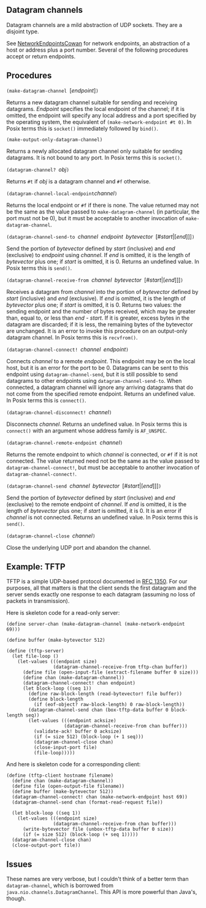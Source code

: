 ## Datagram channels

Datagram channels are a mild abstraction of UDP sockets.  They are a disjoint type.

See [NetworkEndpointsCowan](NetworkEndpointsCowan.md) for network endpoints, an abstraction of a host or address plus a port number.  Several of the following procedures accept or return endpoints.

## Procedures

`(make-datagram-channel `[*endpoint*]`)`

Returns a new datagram channel suitable for sending and receiving datagrams.  *Endpoint* specifies the local endpoint of the channel; if it is omitted, the endpoint will specify any local address and a port specified by the operating system, the equivalent of `(make-network-endpoint #t 0)`. In Posix terms this is `socket()` immediately followed by `bind()`.

`(make-output-only-datagram-channel)`

Returns a newly allocated datagram channel only suitable for sending datagrams.  It is not bound to any port.  In Posix terms this is `socket()`.

`(datagram-channel? `*obj*`)`

Returns `#t` if *obj* is a datagram channel and `#f` otherwise.

`(datagram-channel-local-endpoint`*channel*`)`

Returns the local endpoint or `#f` if there is none.  The value returned may not be the same as the value passed to `make-datagram-channel` (in particular, the port must not be 0), but it must be acceptable to another invocation of `make-datagram-channel`.

`(datagram-channel-send-to `*channel*` `*endpoint*` `*bytevector*` `[#*start*|[*end*]]]`)`

Send the portion of *bytevector* defined by *start* (inclusive) and *end* (exclusive) to *endpoint* using *channel*.  If *end* is omitted, it is the length of *bytevector* plus one; if *start* is omitted, it is 0.  Returns an undefined value.  In Posix terms this is `send()`.

`(datagram-channel-receive-from `*channel*` `*bytevector*` `[#*start*|[*end*]]]`)`

Receives a datagram from *channel* into the portion of *bytevector* defined by *start* (inclusive) and *end* (exclusive).  If *end* is omitted, it is the length of *bytevector* plus one; if *start* is omitted, it is 0.  Returns two values: the sending endpoint and the number of bytes received, which may be greater than, equal to, or less than *end - start*.  If it is greater, excess bytes in the datagram are discarded; if it is less, the remaining bytes of the bytevector are unchanged. It is an error to invoke this procedure on an output-only datagram channel.  In Posix terms this is `recvfrom()`.

`(datagram-channel-connect! `*channel*` `*endpoint*`)`

Connects *channel* to a remote *endpoint*.  This endpoint may be on the local host, but it is an error for the port to be 0.  Datagrams can be sent to this endpoint using `datagram-channel-send`, but it is still possible to send datagrams to other endpoints using `datagram-channel-send-to`.  When connected, a datagram channel will ignore any arriving datagrams that do not come from the specified remote endpoint.  Returns an undefined value.  In Posix terms this is `connect()`.

`(datagram-channel-disconnect! `*channel*`)`

Disconnects *channel*.  Returns an undefined value.  In Posix terms this is `connect()` with an argument whose address family is `AF_UNSPEC`.

`(datagram-channel-remote-endpoint `*channel*`)`

Returns the remote endpoint to which *channel* is connected, or `#f` if it is not connected.  The value returned need not be the same as the value passed to `datagram-channel-connect!`, but must be acceptable to another invocation of `datagram-channel-connect!`.

`(datagram-channel-send `*channel*` `*bytevector*` `[#*start*|[*end*]]]`)`

Send the portion of *bytevector* defined by *start* (inclusive) and *end* (exclusive) to the remote endpoint of *channel*.  If *end* is omitted, it is the length of *bytevector* plus one; if *start* is omitted, it is 0.  It is an error if *channel* is not connected.  Returns an undefined value.  In Posix terms this is `send()`.

`(datagram-channel-close `*channel*`)`

Close the underlying UDP port and abandon the channel.

## Example: TFTP

TFTP is a simple UDP-based protocol documented in [RFC 1350](http://tools.ietf.org/rfc/rfc1350.txt).  For our purposes, all that matters is that the client sends the first datagram and the server sends exactly one response to each datagram (assuming no loss of packets in transmission).

Here is skeleton code for a read-only server:

```
(define server-chan (make-datagram-channel (make-network-endpoint 69)))

(define buffer (make-bytevector 512)

(define (tftp-server)
  (let file-loop ()
    (let-values (((endpoint size)
                 (datagram-channel-receive-from tftp-chan buffer))
      (define file (open-input-file (extract-filename buffer 0 size)))
      (define chan (make-datagram-channel))
      (datagram-channel-connect! chan endpoint)
      (let block-loop ((seq 1))
        (define raw-block-length (read-bytevector! file buffer))
        (define block-length
          (if (eof-object? raw-block-length) 0 raw-block-length))
        (datagram-channel-send chan (box-tftp-data buffer 0 block-length seq))
        (let-values (((endpoint acksize)
                     (datagram-channel-receive-from chan buffer)))
          (validate-ack! buffer 0 acksize)
          (if (= size 512) (block-loop (+ 1 seq)))
          (datagram-channel-close chan)
          (close-input-port file)
          (file-loop)))))
```

And here is skeleton code for a corresponding client:

```
(define (tftp-client hostname filename)
  (define chan (make-datagram-channel))
  (define file (open-output-file filename))
  (define buffer (make-bytevector 512))
  (datagram-channel-connect! chan (make-network-endpoint host 69))
  (datagram-channel-send chan (format-read-request file))

  (let block-loop ((seq 1))
    (let-values (((endpoint size)
                 (datagram-channel-receive-from chan buffer)))
      (write-bytevector file (unbox-tftp-data buffer 0 size))
      (if (= size 512) (block-loop (+ seq 1)))))
  (datagram-channel-close chan)
  (close-output-port file))
```

## Issues

These names are very verbose, but I couldn't think of a better term than `datagram-channel`, which is borrowed from `java.nio.channels.DatagramChannel`.  This API is more powerful than Java's, though.
